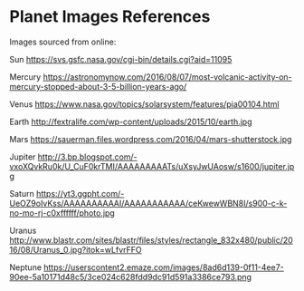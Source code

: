 <h1>Planet Images References</h1>

<p>
Images sourced from online:

Sun
https://svs.gsfc.nasa.gov/cgi-bin/details.cgi?aid=11095

Mercury
https://astronomynow.com/2016/08/07/most-volcanic-activity-on-mercury-stopped-about-3-5-billion-years-ago/

Venus
https://www.nasa.gov/topics/solarsystem/features/pia00104.html

Earth
http://fextralife.com/wp-content/uploads/2015/10/earth.jpg

Mars
https://sauerman.files.wordpress.com/2016/04/mars-shutterstock.jpg

Jupiter
http://3.bp.blogspot.com/-vxoXQvkRu0k/U_CuF0krTMI/AAAAAAAAATs/uXsyJwUAosw/s1600/jupiter.jpg

Saturn
https://yt3.ggpht.com/-UeOZ9oIvKss/AAAAAAAAAAI/AAAAAAAAAAA/ceKwewWBN8I/s900-c-k-no-mo-rj-c0xffffff/photo.jpg

Uranus
http://www.blastr.com/sites/blastr/files/styles/rectangle_832x480/public/2016/08/Uranus_0.jpg?itok=wLfvrFFO

Neptune
https://userscontent2.emaze.com/images/8ad6d139-0f11-4ee7-90ee-5a10171d48c5/3ce024c628fdd9dc91d591a3386ce793.png
</p>

